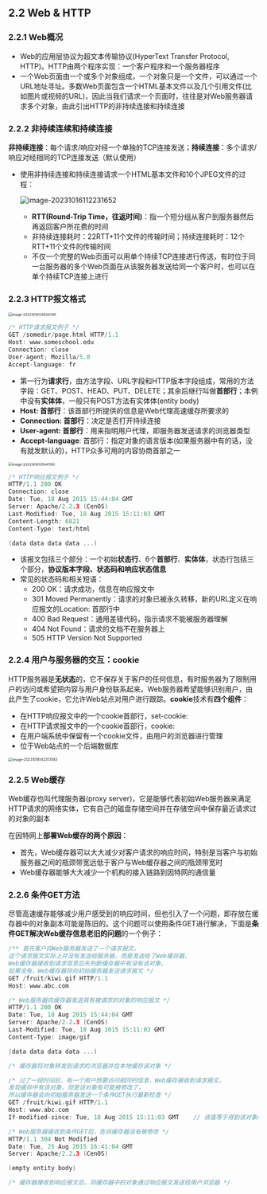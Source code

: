 ## 2.2 Web & HTTP

### 2.2.1 Web概况

- Web的应用层协议为超文本传输协议(HyperText Transfer Protocol, HTTP)。HTTP由两个程序实现：一个客户程序和一个服务器程序
- 一个Web页面由一个或多个对象组成，一个对象只是一个文件，可以通过一个URL地址寻址。多数Web页面包含一个HTML基本文件以及几个引用文件(比如图片或视频的URL)，因此当我们请求一个页面时，往往是对Web服务器请求多个对象，由此引出HTTP的非持续连接和持续连接

### 2.2.2 非持续连续和持续连接

**非持续连接**：每个请求/响应对经一个单独的TCP连接发送；**持续连接**：多个请求/响应对经相同的TCP连接发送（默认使用）

- 使用非持续连接和持续连接请求一个HTML基本文件和10个JPEG文件的过程：

  ![image-20231016112231652](C:\Users\ndream\AppData\Roaming\Typora\typora-user-images\image-20231016112231652.png)

  - **RTT(Round-Trip Time，往返时间)**：指一个短分组从客户到服务器然后再返回客户所花费的时间
  - 非持续连接耗时：22RTT+11个文件的传输时间；持续连接耗时：12个RTT+11个文件的传输时间
  - 不仅一个完整的Web页面可以用单个持续TCP连接进行传送，有时位于同一台服务器的多个Web页面在从该服务器发送给同一个客户时，也可以在单个持续TCP连接上进行

### 2.2.3 HTTP报文格式

<img src="C:\Users\ndream\AppData\Roaming\Typora\typora-user-images\image-20231016135630395.png" alt="image-20231016135630395" style="zoom: 48%;" />

```c
/* HTTP请求报文例子 */
GET /somedir/page.html HTTP/1.1
Host: www.someschool.edu
Connection: close
User-agent; Mozilla/5.0
Accept-language: fr
```

- 第一行为**请求行**，由方法字段、URL字段和HTTP版本字段组成，常用的方法字段：GET、POST、HEAD、PUT、DELETE；其余后继行叫做**首部行**；本例中没有**实体体**，一般只有POST方法有实体体(entity body)
- **Host: 首部行**：该首部行所提供的信息是Web代理高速缓存所要求的
- **Connection: 首部行**：决定是否打开持续连接
- **User-agent: 首部行**：用来指明用户代理，即服务器发送请求的浏览器类型
- **Accept-language**: 首部行：指定对象的语言版本(如果服务器中有的话，没有就发默认的)，HTTP众多可用的内容协商首部之一

<img src="C:\Users\ndream\AppData\Roaming\Typora\typora-user-images\image-20231016135941150.png" alt="image-20231016135941150" style="zoom:48%;" />

```c
/* HTTP响应报文例子 */
HTTP/1.1 200 OK
Connection: close
Date: Tue, 18 Aug 2015 15:44:04 GMT
Server: Apache/2.2.3 (CenOS)
Last-Modified: Tue, 18 Aug 2015 15:11:03 GMT
Content-Length: 6821
Content-Type: text/html

(data data data data ...)
```

- 该报文包括三个部分：一个初始**状态行**、6个**首部行**、**实体体**，状态行包括三个部分，**协议版本字段、状态码和响应状态信息**
- 常见的状态码和相关短语：
  - 200 OK：请求成功，信息在响应报文中
  - 301 Moved Permanently：请求的对象已被永久转移，新的URL定义在响应报文的Location: 首部行中
  - 400 Bad Request：通用差错代码，指示请求不能被服务器理解
  - 404 Not Found：请求的文档不在服务器上
  - 505 HTTP Version Not Supported

### 2.2.4 用户与服务器的交互：cookie

HTTP服务器是**无状态**的，它不保存关于客户的任何信息，有时服务器为了限制用户的访问或希望把内容与用户身份联系起来，Web服务器希望能够识别用户，由此产生了cookie，它允许Web站点对用户进行跟踪。**cookie**技术有**四个组件**：

- 在HTTP响应报文中的一个cookie首部行，set-cookie:
- 在HTTP请求报文中的一个cookie首部行，cookie:
- 在用户端系统中保留有一个cookie文件，由用户的浏览器进行管理
- 位于Web站点的一个后端数据库

<img src="C:\Users\ndream\AppData\Roaming\Typora\typora-user-images\image-20231016142313583.png" alt="image-20231016142313583" style="zoom:50%;" />

### 2.2.5 Web缓存

Web缓存也叫代理服务器(proxy server)，它是能够代表初始Web服务器来满足HTTP请求的网络实体，它有自己的磁盘存储空间并在存储空间中保存最近请求过的对象的副本

在因特网上**部署Web缓存的两个原因**：

- 首先，Web缓存器可以大大减少对客户请求的响应时间，特别是当客户与初始服务器之间的瓶颈带宽远低于客户与Web缓存器之间的瓶颈带宽时
- Web缓存器能够大大减少一个机构的接入链路到因特网的通信量

### 2.2.6 条件GET方法

尽管高速缓存能够减少用户感受到的响应时间，但也引入了一个问题，即存放在缓存器中的对象副本可能是陈旧的。这个问题可以使用条件GET进行解决，下面是**条件GET解决Web缓存信息老旧的问题**的一个例子：

```c
/** 首先客户向Web服务器发送了一个请求报文，
这个请求报文实际上并没有发送给服务器，而是发送给了Web缓存器，
Web缓存器接收到请求信息后先判断缓存器中有没有该对象，
如果没有，Web缓存器将向初始服务器发送请求报文 */
GET /fruit/kiwi.gif HTTP/1.1
Host: www.abc.com

/* Web服务器向缓存器发送具有被请求的对象的响应报文 */
HTTP/1.1 200 OK
Date: Tue, 18 Aug 2015 15:44:04 GMT
Server: Apache/2.2.3 (CenOS)
Last-Modified: Tue, 18 Aug 2015 15:11:03 GMT
Content-Type: image/gif

(data data data data ...)

/* 缓存器将对象转发到请求的浏览器并在本地缓存该对象 */

/* 过了一段时间后，有一个用户想要访问相同的信息，Web缓存接收到请求报文，
发现缓存中有该对象，但是该对象有可能被修改了，
所以缓存器会向初始服务器发送一个条件GET执行最新检查 */
GET /fruit/kiwi.gif HTTP/1.1
Host: www.abc.com
If-modified-since: Tue, 18 Aug 2015 15:11:03 GMT	// 该值等于得到该对象时的Last-Modified

/* Web服务器接收到条件GET后，告诉缓存器没有被修改 */
HTTP/1.1 304 Not Modified
Date: Tue, 25 Aug 2015 16:41:04 GMT
Server: Apache/2.2.3 (CenOS)

(empty entity body)

/* 缓存器接收到响应报文后，将缓存器中的对象通过响应报文发送给用户浏览器 */
```




